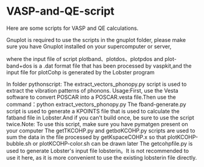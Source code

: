 # VASP-and-QE-script
Here are some scripts for VASP and QE calculations.

Gnuplot is required to use the scripts in the gnuplot folder, please make sure you have Gnuplot installed on your supercomputer or server,

where the input file of script plotband、plotdos、plotpdos and plot-band+dos is a .dat format file that has been processed by vaspkit,and the input file for plotCohp is generated by the Lobster program

In folder pythonscript:
The extract_vectors_phonopy.py script  is used to extract the vibration patterns of phonons.
Usage:First, use the Vesta software to convert POSCAR into a POSCAR.vesta file.Then use the command：python extract_vectors_phonopy.py 
The fband-generate.py script is used to generate a KPOINTS file that is used to calculate the fatband file in Lobster.And if you can't build once, be sure to use the script twice.Note: To use this script, make sure you have pymatgen present on your computer
The getTKCOHP.py and getbσKCOHP.py scripts are used to sum the data in the file processed by getKspaceCOHP.x so that plotKCOHP-bubble.sh or plotKCOHP-color.sh can be drawn later
The getcohpfile.py is used to generate Lobster's input file lobsterin。It is not recommended to use it here, as it is more convenient to use the existing lobsterin file directly.


